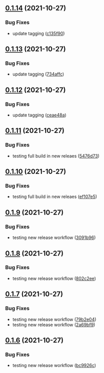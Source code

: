 ## [0.1.14](https://github.com/LucasCarioca/wedding-registration-admin/compare/v0.1.13...v0.1.14) (2021-10-27)


### Bug Fixes

* update tagging ([c135f90](https://github.com/LucasCarioca/wedding-registration-admin/commit/c135f9043d8362fd5a25cc11bb9de81c57194d47))

## [0.1.13](https://github.com/LucasCarioca/wedding-registration-admin/compare/v0.1.12...v0.1.13) (2021-10-27)


### Bug Fixes

* update tagging ([734affc](https://github.com/LucasCarioca/wedding-registration-admin/commit/734affcec07aea73b8fef2fab5006fb84186f22b))

## [0.1.12](https://github.com/LucasCarioca/wedding-registration-admin/compare/v0.1.11...v0.1.12) (2021-10-27)


### Bug Fixes

* update tagging ([ceae48a](https://github.com/LucasCarioca/wedding-registration-admin/commit/ceae48abbb61a8a15a4be0d0e01cfbdd2bdc35e3))

## [0.1.11](https://github.com/LucasCarioca/wedding-registration-admin/compare/v0.1.10...v0.1.11) (2021-10-27)


### Bug Fixes

* testing full build in new releaes ([5476d73](https://github.com/LucasCarioca/wedding-registration-admin/commit/5476d735c8548c821d412eaf2b70bdd9f322fed4))

## [0.1.10](https://github.com/LucasCarioca/wedding-registration-admin/compare/v0.1.9...v0.1.10) (2021-10-27)


### Bug Fixes

* testing full build in new releaes ([ef107e5](https://github.com/LucasCarioca/wedding-registration-admin/commit/ef107e5657a3c3a96d10dbec04299d392716a8eb))

## [0.1.9](https://github.com/LucasCarioca/wedding-registration-admin/compare/v0.1.8...v0.1.9) (2021-10-27)


### Bug Fixes

* testing new release workflow ([3091b96](https://github.com/LucasCarioca/wedding-registration-admin/commit/3091b9637538f621d44580fb65c6783cd248a491))

## [0.1.8](https://github.com/LucasCarioca/wedding-registration-admin/compare/v0.1.7...v0.1.8) (2021-10-27)


### Bug Fixes

* testing new release workflow ([802c2ee](https://github.com/LucasCarioca/wedding-registration-admin/commit/802c2ee23d4355caf2465fdf77b2a2387130d7e3))

## [0.1.7](https://github.com/LucasCarioca/wedding-registration-admin/compare/v0.1.6...v0.1.7) (2021-10-27)


### Bug Fixes

* testing new release workflow ([79b2e04](https://github.com/LucasCarioca/wedding-registration-admin/commit/79b2e0451efebc2fb504a70194af042591b9f70b))
* testing new release workflow ([2a69bf9](https://github.com/LucasCarioca/wedding-registration-admin/commit/2a69bf92492d470e6aac98f0e53282c65d73eaf4))

## [0.1.6](https://github.com/LucasCarioca/wedding-registration-admin/compare/v0.1.5...v0.1.6) (2021-10-27)


### Bug Fixes

* testing new release workflow ([bc9926c](https://github.com/LucasCarioca/wedding-registration-admin/commit/bc9926c1df5e6de9142917db4bd8efb37f98af33))

